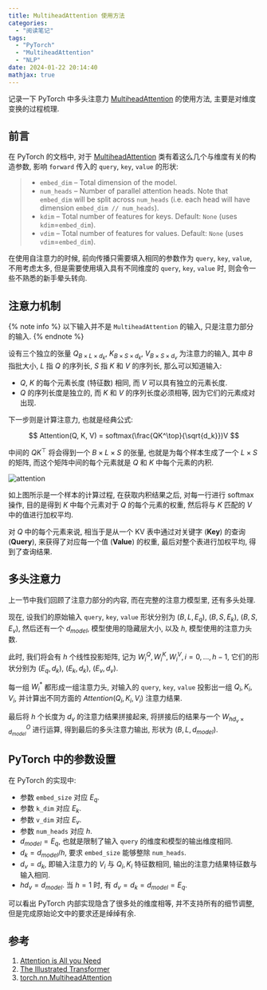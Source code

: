 ```yaml
---
title: MultiheadAttention 使用方法
categories:
  - "阅读笔记"
tags:
  - "PyTorch"
  - "MultiheadAttention"
  - "NLP"
date: 2024-01-22 20:14:40
mathjax: true
---
```


记录一下 PyTorch 中多头注意力 [MultiheadAttention][MultiheadAttention] 的使用方法, 主要是对维度变换的过程梳理.

<!-- more -->

## 前言

在 PyTorch 的文档中, 对于 [MultiheadAttention][MultiheadAttention] 类有着这么几个与维度有关的构造参数, 影响 `forward` 传入的 `query`, `key`, `value` 的形状:

> - `embed_dim` – Total dimension of the model.
> - `num_heads` – Number of parallel attention heads. Note that `embed_dim` will be split across `num_heads` (i.e. each head will have dimension `embed_dim // num_heads`).
> - `kdim` – Total number of features for keys. Default: `None` (uses `kdim`=`embed_dim`).
> - `vdim` – Total number of features for values. Default: `None` (uses `vdim`=`embed_dim`).

在使用自注意力的时候, 前向传播只需要填入相同的参数作为 `query`, `key`, `value`, 不用考虑太多, 但是需要使用填入具有不同维度的 `query`, `key`, `value` 时, 则会令一些不熟悉的新手晕头转向.

## 注意力机制

{% note info %}
以下输入并不是 `MultiheadAttention` 的输入, 只是注意力部分的输入.
{% endnote %}

设有三个独立的张量 $Q_{B \times L \times d_k}$, $K_{B \times S \times d_k}$, $V_{B \times S \times d_v}$ 为注意力的输入, 其中 $B$ 指批大小, $L$ 指 $Q$ 的序列长, $S$ 指 $K$ 和 $V$ 的序列长, 那么可以知道输入:

- $Q$, $K$ 的每个元素长度 (特征数) 相同, 而 $V$ 可以具有独立的元素长度.
- $Q$ 的序列长度是独立的, 而 $K$ 和 $V$ 的序列长度必须相等, 因为它们的元素成对出现.

下一步则是计算注意力, 也就是经典公式:

$$
Attention(Q, K, V) = softmax(\frac{QK^\top}{\sqrt{d_k}})V
$$

中间的 $QK^\top$ 将会得到一个 $B \times L \times S$ 的张量, 也就是为每个样本生成了一个 $L \times S$ 的矩阵, 而这个矩阵中间的每个元素就是 $Q$ 和 $K$ 中每个元素的内积.

![attention](/static/image/multiheadattention/attention.jpg)

如上图所示是一个样本的计算过程, 在获取内积结果之后, 对每一行进行 softmax 操作, 目的是得到 $K$ 中每个元素对于 $Q$ 的每个元素的权重, 然后将与 $K$ 匹配的 $V$ 中的值进行加权平均.

对 $Q$ 中的每个元素来说, 相当于是从一个 KV 表中通过对关键字 (**Key**) 的查询 (**Query**), 来获得了对应每一个值 (**Value**) 的权重, 最后对整个表进行加权平均, 得到了查询结果.

## 多头注意力

上一节中我们回顾了注意力部分的内容, 而在完整的注意力模型里, 还有多头处理.

现在, 设我们的原始输入 `query`, `key`, `value` 形状分别为 $(B, L, E_q)$, $(B, S, E_k)$, $(B, S, E_v)$, 然后还有一个 $d_{model}$, 模型使用的隐藏层大小, 以及 $h$, 模型使用的注意力头数.

此时, 我们将会有 $h$ 个线性投影矩阵, 记为 $W^Q_i, W^K_i, W^V_i, i = 0, \ldots, h - 1$, 它们的形状分别为 $(E_q, d_k)$, $(E_k, d_k)$, $(E_v, d_v)$.

每一组 $W^*_i$ 都形成一组注意力头, 对输入的 `query`, `key`, `value` 投影出一组 $Q_i, K_i, V_i$, 并计算出不同方面的 $Attention(Q_i, K_i, V_i)$ 注意力结果.

最后将 $h$ 个长度为 $d_v$ 的注意力结果拼接起来, 将拼接后的结果与一个 $W^O_{hd_v \times d_{model}}$ 进行运算, 得到最后的多头注意力输出, 形状为 $(B, L, d_{model})$.

## PyTorch 中的参数设置

在 PyTorch 的实现中:

- 参数 `embed_size` 对应 $E_q$.
- 参数 `k_dim` 对应 $E_k$.
- 参数 `v_dim` 对应 $E_v$.
- 参数 `num_heads` 对应 $h$.
- $d_{model} = E_q$, 也就是限制了输入 `query` 的维度和模型的输出维度相同.
- $d_k = d_{model} / h$, 要求 `embed_size` 能够整除 `num_heads`.
- $d_v = d_k$, 即输入注意力的 $V_i$ 与 $Q_i, K_i$ 特征数相同, 输出的注意力结果特征数与输入相同.
- $hd_v = d_{model}$. 当 $h = 1$ 时, 有 $d_v = d_k = d_{model} = E_q$.

可以看出 PyTorch 内部实现隐含了很多处的维度相等, 并不支持所有的细节调整, 但是完成原始论文中的要求还是绰绰有余.

## 参考

1. [Attention is All you Need](https://doi.org/10.48550/arXiv.1706.03762)
2. [The Illustrated Transformer](https://jalammar.github.io/illustrated-transformer/)
3. [torch.nn.MultiheadAttention][MultiheadAttention]

[MultiheadAttention]: https://pytorch.org/docs/stable/generated/torch.nn.MultiheadAttention.html
